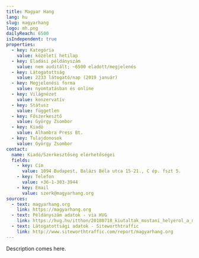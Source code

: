 ```yaml
---
title: Magyar Hang
lang: hu
slug: magyarhang
logo: mh.png
dailyReach: 6500
isIndependent: true
properties:
  - key: Kategória
    value: közéleti hetilap
  - key: Eladási példányszám
    value: nem auditált; ~6500 eladott/megjelenés
  - key: Látogatottság
    value: 2233 látogató/nap (2019 január)
  - key: Megjelenési forma
    value: nyomtatásban és online
  - key: Világnézet
    value: konzervatív
  - key: Státusz
    value: független
  - key: Főszerkesztő
    value: György Zsombor
  - key: Kiadó
    value: Alhambra Press Bt.
  - key: Tulajdonosok
    value: György Zsombor
contact:
  name: Kiadó/Szerkesztőség elérhetőségei
  fields:
    - key: Cím
      value: 1094 Budapest, Balázs Béla utca 15-21., C ép. fszt 5.
    - key: Telefon
      value: +36-1-303-3944 
    - key: Email
      value: szerk@magyarhang.org
sources:
  - text: magyarhang.org
    link: https://magyarhang.org
  - text: Példányszám adatok - via HVG
    link: https://hvg.hu/itthon/20180718_kiutaltak_mostani_helyerol_a_magyar_hang_szerkesztoseget
  - text: Látogatottsági adatok - Siteworthtraffic
    link: http://www.siteworthtraffic.com/report/magyarhang.org
---
```


Description comes here.